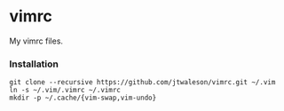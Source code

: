 vimrc
====

My vimrc files.

### Installation
```shell
git clone --recursive https://github.com/jtwaleson/vimrc.git ~/.vim
ln -s ~/.vim/.vimrc ~/.vimrc
mkdir -p ~/.cache/{vim-swap,vim-undo}
```
